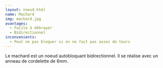 ```yaml
---
layout: noeud.html
name: Machard
img: machard.jpg
avantages:
  - Facile à débrayer
  - Bidirectionnel
inconvenients:
  - Peut ne pas bloquer si on ne fait pas assez de tours
---
```


Le machard est un noeud autobloquant bidirectionnel. Il se réalise avec un anneau de cordelette de 6mm.

